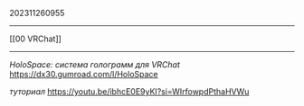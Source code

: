 202311260955
***
[[00 VRChat]]
***
*HoloSpace: система голограмм для VRChat*
https://dx30.gumroad.com/l/HoloSpace

*туториал*
https://youtu.be/ibhcE0E9yKI?si=WIrfowpdPthaHVWu
